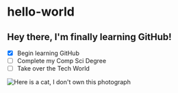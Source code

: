 # hello-world
## Hey there, I'm finally learning **GitHub**!

- [x] Begin learning GitHub
- [ ] Complete my Comp Sci Degree
- [ ] Take over the Tech World

![Here is a cat, I don't own this photograph](https://media.istockphoto.com/photos/kitten-with-his-paw-up-picture-id149052633?b=1&k=20&m=149052633&s=170667a&w=0&h=sciSBo5MZoRy-4ZBLuv0_BFX9WZg5zpL_lJqlYXwnQI=)
